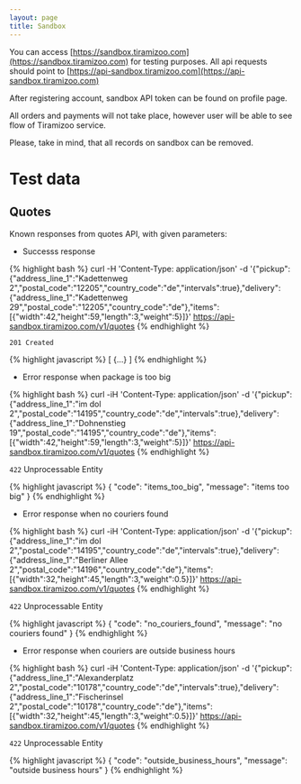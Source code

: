 ```yaml
---
layout: page
title: Sandbox
---
```


You can access [https://sandbox.tiramizoo.com](https://sandbox.tiramizoo.com) for testing purposes.
All api requests should point to [https://api-sandbox.tiramizoo.com](https://api-sandbox.tiramizoo.com)

After registering account, sandbox API token can be found on profile page.

All orders and payments will not take place, however user will be able to see flow of Tiramizoo service.

Please, take in mind, that all records on sandbox can be removed.

# Test data

## Quotes

Known responses from quotes API, with given parameters:

* Successs response

{% highlight bash %}
curl -H 'Content-Type: application/json' -d '{"pickup":{"address_line_1":"Kadettenweg 2","postal_code":"12205","country_code":"de","intervals":true},"delivery":{"address_line_1":"Kadettenweg 29","postal_code":"12205","country_code":"de"},"items":[{"width":42,"height":59,"length":3,"weight":5}]}' https://api-sandbox.tiramizoo.com/v1/quotes
{% endhighlight %}

`201 Created`

{% highlight javascript %}
[
  {...}
]
{% endhighlight %}

* Error response when package is too big

{% highlight bash %}
curl -iH 'Content-Type: application/json' -d '{"pickup":{"address_line_1":"im dol 2","postal_code":"14195","country_code":"de","intervals":true},"delivery":{"address_line_1":"Dohnenstieg 19","postal_code":"14195","country_code":"de"},"items":[{"width":42,"height":59,"length":3,"weight":5}]}' https://api-sandbox.tiramizoo.com/v1/quotes
{% endhighlight %}

`422` Unprocessable Entity

{% highlight javascript %}
{
  "code": "items_too_big",
  "message": "items too big"
}
{% endhighlight %}

* Error response when no couriers found

{% highlight bash %}
curl -iH 'Content-Type: application/json' -d '{"pickup":{"address_line_1":"im dol 2","postal_code":"14195","country_code":"de","intervals":true},"delivery":{"address_line_1":"Berliner Allee 2","postal_code":"14196","country_code":"de"},"items":[{"width":32,"height":45,"length":3,"weight":0.5}]}' https://api-sandbox.tiramizoo.com/v1/quotes
{% endhighlight %}

`422` Unprocessable Entity

{% highlight javascript %}
{
  "code": "no_couriers_found",
  "message": "no couriers found"
}
{% endhighlight %}

* Error response when couriers are outside business hours

{% highlight bash %}
curl -iH 'Content-Type: application/json' -d '{"pickup":{"address_line_1":"Alexanderplatz 2","postal_code":"10178","country_code":"de","intervals":true},"delivery":{"address_line_1":"Fischerinsel 2","postal_code":"10178","country_code":"de"},"items":[{"width":32,"height":45,"length":3,"weight":0.5}]}' https://api-sandbox.tiramizoo.com/v1/quotes
{% endhighlight %}

`422` Unprocessable Entity

{% highlight javascript %}
{
  "code": "outside_business_hours",
  "message": "outside business hours"
}
{% endhighlight %}
